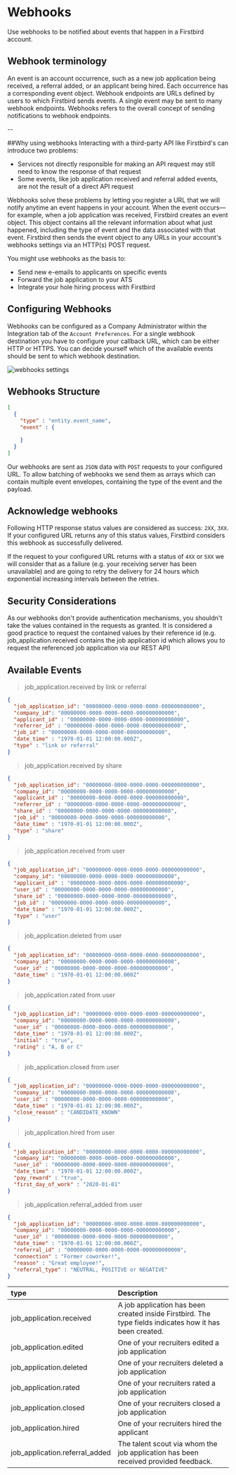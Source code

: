 # Webhooks
Use webhooks to be notified about events that happen in a Firstbird account.


## Webhook terminology
An event is an account occurrence, such as a new job application being received, a referral added, or an applicant being hired. Each occurrence has a corresponding event object.
Webhook endpoints are URLs defined by users to which Firstbird sends events. A single event may be sent to many webhook endpoints.
Webhooks refers to the overall concept of sending notifications to webhook endpoints.

--

##Why using webhooks
Interacting with a third-party API like Firstbird's can introduce two problems:
* Services not directly responsible for making an API request may still need to know the response of that request
* Some events, like job application received and referral added events, are not the result of a direct API request

Webhooks solve these problems by letting you register a URL that we will notify anytime an event happens in your account. 
When the event occurs—for example, when a job application was received, Firstbird creates an event object. This object contains all the relevant information about what just happened, including the type of event and the data associated with that event. Firstbird then sends the event object to any URLs in your account's webhooks settings via an HTTP(s) POST request. 

You might use webhooks as the basis to:
* Send new e-emails to applicants on specific events
* Forward the job application to your ATS
* Integrate your hole hiring process with Firstbird

## Configuring Webhooks
Webhooks can be configured as a Company Administrator within the Integration tab of the `Account Preferences`. For a single webhook destination you have to configure your callback URL, which can be either HTTP or HTTPS.
You can decide yourself which of the available events should be sent to which webhook destination.

![webhooks settings](images/webhooks_screenshot.png)

## Webhooks Structure

```json
[
  {
    "type" : "entity.event_name",
    "event" : {

    }
  }
]
```

Our webhooks are sent as `JSON` data with `POST` requests to your configured URL. To allow batching of webhooks we send them as arrays which can
contain multiple event envelopes, containing the type of the event and the payload.

## Acknowledge webhooks
Following HTTP response status values are considered as success: `2XX`, `3XX`. If your configured URL returns any of this status values, Firstbird considers this
webhook as successfully delivered.

If the request to your configured URL returns with a status of `4XX` or `5XX` we will consider that as a failure (e.g. your receiving server has been unavailable) and
are going to retry the delivery for 24 hours which exponential increasing intervals between the retries.

## Security Considerations
As our webhooks don't provide authentication mechanisms, you shouldn't take the values contained in the requests as granted. It is
considered a good practice to request the contained values by their reference id (e.g. job_application.received contains the job application id
which allows you to request the referenced job application via our REST API)

## Available Events

> job_application.received by link or referral

```json
{
  "job_application_id": "00000000-0000-0000-0000-000000000000",
  "company_id": "00000000-0000-0000-0000-000000000000",
  "applicant_id" : "00000000-0000-0000-0000-000000000000",
  "referrer_id" : "00000000-0000-0000-0000-000000000000",
  "job_id" : "00000000-0000-0000-0000-000000000000",
  "date_time" : "1970-01-01 12:00:00.000Z",
  "type" : "link or referral"
}
```

> job_application.received by share

```json
{
  "job_application_id": "00000000-0000-0000-0000-000000000000",
  "company_id": "00000000-0000-0000-0000-000000000000",
  "applicant_id" : "00000000-0000-0000-0000-000000000000",
  "referrer_id" : "00000000-0000-0000-0000-000000000000",
  "share_id" : "00000000-0000-0000-0000-000000000000",
  "job_id" : "00000000-0000-0000-0000-000000000000",
  "date_time" : "1970-01-01 12:00:00.000Z",
  "type" : "share"
}
```

> job_application.received from user

```json
{
  "job_application_id": "00000000-0000-0000-0000-000000000000",
  "company_id": "00000000-0000-0000-0000-000000000000",
  "applicant_id" : "00000000-0000-0000-0000-000000000000",
  "user_id" : "00000000-0000-0000-0000-000000000000",
  "share_id" : "00000000-0000-0000-0000-000000000000",
  "job_id" : "00000000-0000-0000-0000-000000000000",
  "date_time" : "1970-01-01 12:00:00.000Z",
  "type" : "user"
}
```

> job_application.deleted from user

```json
{
  "job_application_id": "00000000-0000-0000-0000-000000000000",
  "company_id": "00000000-0000-0000-0000-000000000000",
  "user_id" : "00000000-0000-0000-0000-000000000000",
  "date_time" : "1970-01-01 12:00:00.000Z"
}
```

> job_application.rated from user

```json
{
  "job_application_id": "00000000-0000-0000-0000-000000000000",
  "company_id": "00000000-0000-0000-0000-000000000000",
  "user_id" : "00000000-0000-0000-0000-000000000000",
  "date_time" : "1970-01-01 12:00:00.000Z",
  "initial" : "true",
  "rating" : "A, B or C"
}
```

> job_application.closed from user

```json
{
  "job_application_id": "00000000-0000-0000-0000-000000000000",
  "company_id": "00000000-0000-0000-0000-000000000000",
  "user_id" : "00000000-0000-0000-0000-000000000000",
  "date_time" : "1970-01-01 12:00:00.000Z",
  "close_reason" : "CANDIDATE_KNOWN"
}
```

> job_application.hired from user

```json
{
  "job_application_id": "00000000-0000-0000-0000-000000000000",
  "company_id": "00000000-0000-0000-0000-000000000000",
  "user_id" : "00000000-0000-0000-0000-000000000000",
  "date_time" : "1970-01-01 12:00:00.000Z",
  "pay_reward" : "true",
  "first_day_of_work" : "2020-01-01"
}
```

> job_application.referral_added from user

```json
{
  "job_application_id": "00000000-0000-0000-0000-000000000000",
  "company_id": "00000000-0000-0000-0000-000000000000",
  "user_id" : "00000000-0000-0000-0000-000000000000",
  "date_time" : "1970-01-01 12:00:00.000Z",
  "referral_id" : "00000000-0000-0000-0000-000000000000",
  "connection" : "Former coworker!",
  "reason" : "Great employee!",
  "referral_type" : "NEUTRAL, POSITIVE or NEGATIVE"
}
```

| type                           | Description                                                                                             |
|:-------------------------------|:--------------------------------------------------------------------------------------------------------|
| job_application.received       | A job application has been created inside Firstbird. The type fields indicates how it has been created. |
| job_application.edited         | One of your recruiters edited a job application                                                         |
| job_application.deleted        | One of your recruiters deleted a job application                                                        |
| job_application.rated          | One of your recruiters rated a job application                                                          |
| job_application.closed         | One of your recruiters closed a job application                                                         |
| job_application.hired          | One of your recruiters hired the applicant                                                              |
| job_application.referral_added | The talent scout via whom the job application has been received provided feedback.                      |
